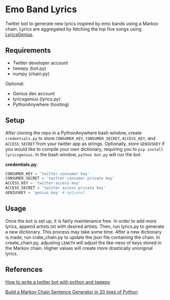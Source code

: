 
# Emo Band Lyrics
Twitter bot to generate new lyrics inspired by emo bands using a Markov chain. Lyrics are aggregated by fetching the top five songs using [LyricsGenius](https://github.com/johnwmillr/LyricsGenius). 

## Requirements
 - Twitter developer account
 - tweepy (bot.py)
 - numpy (chain.py)

Optional:
 - Genius dev account
 - lyricsgenius (lyrics.py)
 - PythonAnywhere (hosting) 

## Setup
After cloning the repo in a PythonAnywhere bash window, create `credentials.py` to store `CONSUMER_KEY`, `CONSUMER_SECRET`, `ACCESS_KEY`, and `ACCESS_SECRET` from your twitter app as strings. Optionally, store `GENIUSKEY` if you would like to compile your own dictionary, requiring you to `pip install lyricsgenius`. In the bash window, `python bot.py` will run the bot.

**credentials.py**:
```Python
CONSUMER_KEY = 'twitter consumer key'
CONSUMER_SECRET = 'twitter consumer private key'
ACCESS_KEY = 'twitter access key'
ACCESS_SECRET = 'twitter access private key'
GENIUSKEY = 'genius key' # optional
```

## Usage
Once the bot is set up, it is fairly maintenance free. In order to add more lyrics, append artists.txt with desired artists. Then, run lyrics.py to generate a new dictionary. This process may take some time. After a new dictionary is made, run crate_chain.py to update the json file containing the chain. In create_chain.py, adjusting `LENGTH` will adjust the like-ness of keys stored in the Markov chain. Higher values will create more drastically unoriginal lyrics.

## References
[How to write a twitter bot with python and tweepy](https://dototot.com/how-to-write-a-twitter-bot-with-python-and-tweepy/)

[Build a Markov Chain Sentence Generator in 20 lines of Python](https://www.jeffcarp.com/posts/2019/markov-chain-python/)
